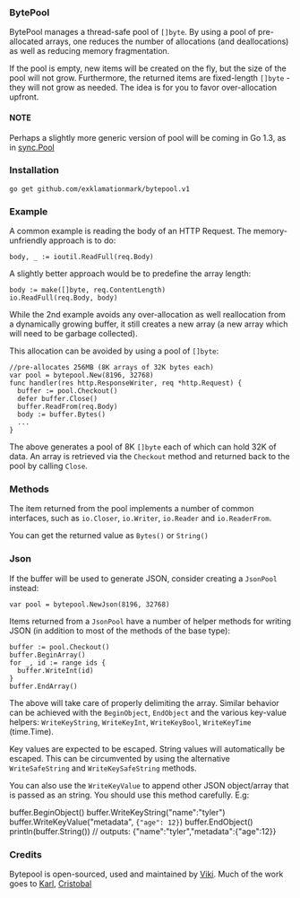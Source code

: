 ### BytePool
BytePool manages a thread-safe pool of `[]byte`. By using a pool of pre-allocated arrays, one reduces the number of allocations (and deallocations) as well as reducing memory fragmentation.

If the pool is empty, new items will be created on the fly, but the size of the pool will not grow. Furthermore, the returned items are fixed-length `[]byte` - they will not grow as needed. The idea is for you to favor over-allocation upfront.

#### NOTE
Perhaps a slightly more generic version of pool will be coming in Go 1.3, as in [sync.Pool](http://tip.golang.org/pkg/sync/#Pool)

### Installation

    go get github.com/exklamationmark/bytepool.v1

### Example
A common example is reading the body of an HTTP Request. The memory-unfriendly approach is to do:

    body, _ := ioutil.ReadFull(req.Body)

A slightly better approach would be to predefine the array length:

    body := make([]byte, req.ContentLength)
    io.ReadFull(req.Body, body)

While the 2nd example avoids any over-allocation as well reallocation from a dynamically growing buffer, it still creates a new array (a new array which will need to be garbage collected).

This allocation can be avoided by using a pool of `[]byte`:

    //pre-allocates 256MB (8K arrays of 32K bytes each)
    var pool = bytepool.New(8196, 32768)
    func handler(res http.ResponseWriter, req *http.Request) {
      buffer := pool.Checkout()
      defer buffer.Close()
      buffer.ReadFrom(req.Body)
      body := buffer.Bytes()
      ...
    }

The above generates a pool of 8K `[]byte` each of which can hold 32K of data. An array is retrieved via the `Checkout` method and returned back to the pool by calling `Close`.

### Methods
The item returned from the pool implements a number of common interfaces, such as `io.Closer`, `io.Writer`, `io.Reader` and `io.ReaderFrom`.

You can get the returned value as `Bytes()` or `String()`

### Json
If the buffer will be used to generate JSON, consider creating a `JsonPool` instead:

    var pool = bytepool.NewJson(8196, 32768)

Items returned from a `JsonPool` have a number of helper methods for writing JSON (in addition to most of the methods of the base type):

    buffer := pool.Checkout()
    buffer.BeginArray()
    for _, id := range ids {
      buffer.WriteInt(id)
    }
    buffer.EndArray()

The above will take care of properly delimiting the array. Similar behavior can be achieved with the `BeginObject`, `EndObject` and the various key-value helpers: `WriteKeyString`, `WriteKeyInt`, `WriteKeyBool`, `WriteKeyTime` (time.Time).

Key values are expected to be escaped. String values will automatically be escaped. This can be circumvented by using the alternative `WriteSafeString` and `WriteKeySafeString` methods.

You can also use the `WriteKeyValue` to append other JSON object/array that is passed as an string. You should use this method carefully. E.g:

  buffer.BeginObject()
  buffer.WriteKeyString("name":"tyler")
  buffer.WriteKeyValue("metadata", `{"age": 12}`)
  buffer.EndObject()
  println(buffer.String()) // outputs: {"name":"tyler","metadata":{"age":12}}

### Credits
Bytepool is open-sourced, used and maintained by [Viki](https://github.com/viki-org).
Much of the work goes to [Karl](https://github.com/karlseguin), [Cristobal](https://github.com/cviedmai)
